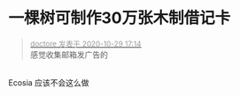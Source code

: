 # 一棵树可制作30万张木制借记卡


<div class="quote"><blockquote><font size="2"><a href="https://www.hostloc.com/forum.php?mod=redirect&amp;goto=findpost&amp;pid=9370138&amp;ptid=759776" target="_blank"><font color="#999999">doctore 发表于 2020-10-29 17:14</font></a></font><br />
感觉收集邮箱发广告的</blockquote></div><br />
Ecosia 应该不会这么做
